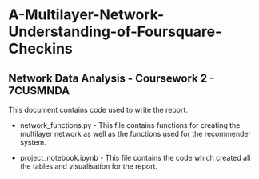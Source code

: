 # A-Multilayer-Network-Understanding-of-Foursquare-Checkins

## Network Data Analysis - Coursework 2 - 7CUSMNDA

This document contains code used to write the report.

* network_functions.py - This file contains functions for creating the multilayer network as well as the functions used for the recommender system.

* project_notebook.ipynb - This file contains the code which created all the tables and visualisation for the report.
